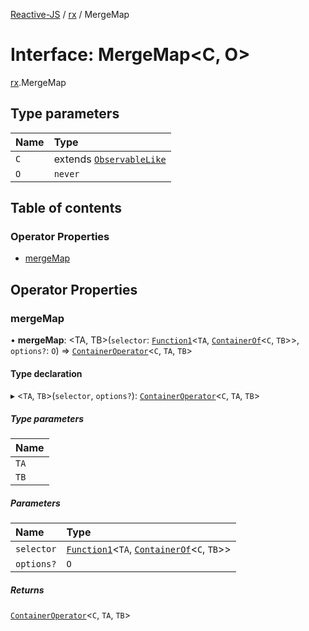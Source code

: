 [Reactive-JS](../README.md) / [rx](../modules/rx.md) / MergeMap

# Interface: MergeMap<C, O\>

[rx](../modules/rx.md).MergeMap

## Type parameters

| Name | Type |
| :------ | :------ |
| `C` | extends [`ObservableLike`](rx.ObservableLike.md) |
| `O` | `never` |

## Table of contents

### Operator Properties

- [mergeMap](rx.MergeMap.md#mergemap)

## Operator Properties

### mergeMap

• **mergeMap**: <TA, TB\>(`selector`: [`Function1`](../modules/functions.md#function1)<`TA`, [`ContainerOf`](../modules/containers.md#containerof)<`C`, `TB`\>\>, `options?`: `O`) => [`ContainerOperator`](../modules/containers.md#containeroperator)<`C`, `TA`, `TB`\>

#### Type declaration

▸ <`TA`, `TB`\>(`selector`, `options?`): [`ContainerOperator`](../modules/containers.md#containeroperator)<`C`, `TA`, `TB`\>

##### Type parameters

| Name |
| :------ |
| `TA` |
| `TB` |

##### Parameters

| Name | Type |
| :------ | :------ |
| `selector` | [`Function1`](../modules/functions.md#function1)<`TA`, [`ContainerOf`](../modules/containers.md#containerof)<`C`, `TB`\>\> |
| `options?` | `O` |

##### Returns

[`ContainerOperator`](../modules/containers.md#containeroperator)<`C`, `TA`, `TB`\>
